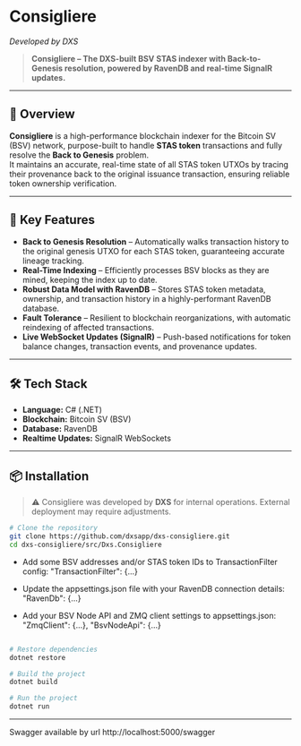 # Consigliere
*Developed by DXS*

> **Consigliere – The DXS-built BSV STAS indexer with Back-to-Genesis resolution, powered by RavenDB and real-time SignalR updates.**

---

## 📌 Overview

**Consigliere** is a high-performance blockchain indexer for the Bitcoin SV (BSV) network, purpose-built to handle **STAS token** transactions and fully resolve the **Back to Genesis** problem.  
It maintains an accurate, real-time state of all STAS token UTXOs by tracing their provenance back to the original issuance transaction, ensuring reliable token ownership verification.

---

## 🚀 Key Features

- **Back to Genesis Resolution** – Automatically walks transaction history to the original genesis UTXO for each STAS token, guaranteeing accurate lineage tracking.  
- **Real-Time Indexing** – Efficiently processes BSV blocks as they are mined, keeping the index up to date.  
- **Robust Data Model with RavenDB** – Stores STAS token metadata, ownership, and transaction history in a highly-performant RavenDB database.  
- **Fault Tolerance** – Resilient to blockchain reorganizations, with automatic reindexing of affected transactions.  
- **Live WebSocket Updates (SignalR)** – Push-based notifications for token balance changes, transaction events, and provenance updates.  

---

## 🛠 Tech Stack

- **Language:** C# (.NET)  
- **Blockchain:** Bitcoin SV (BSV)  
- **Database:** RavenDB  
- **Realtime Updates:** SignalR WebSockets  

---

## 📦 Installation

> ⚠️ Consigliere was developed by **DXS** for internal operations. External deployment may require adjustments.

```bash
# Clone the repository
git clone https://github.com/dxsapp/dxs-consigliere.git
cd dxs-consigliere/src/Dxs.Consigliere
```

- Add some BSV addresses and/or STAS token IDs to TransactionFilter config:
  "TransactionFilter": {...}

- Update the appsettings.json file with your RavenDB connection details:
  "RavenDb": {...}

- Add your BSV Node API and ZMQ client settings to appsettings.json:
  "ZmqClient": {...},
  "BsvNodeApi": {...}
  
```bash

# Restore dependencies
dotnet restore

# Build the project
dotnet build

# Run the project
dotnet run
```
---

Swagger available by url http://localhost:5000/swagger

